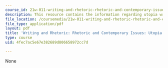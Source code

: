 ```yaml
---
course_id: 21w-011-writing-and-rhetoric-rhetoric-and-contemporary-issues-fall-2015
description: This resource contains the information regarding utopia writing exercise.
file_location: /coursemedia/21w-011-writing-and-rhetoric-rhetoric-and-contemporary-issues-fall-2015/4fec7ac5e67e382689d806658972cc7d_MIT21W_011F15_Utopia.pdf
file_type: application/pdf
layout: pdf
title: 'Writing and Rhetoric: Rhetoric and Contemporary Issues: Utopia Writing Exercise'
type: course
uid: 4fec7ac5e67e382689d806658972cc7d

---
```

None